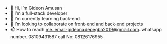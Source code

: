 - 👋 Hi, I’m Gideon Amusan
- 👀 I’m a full-stack developer
- 🌱 I’m currently learning back-end
- 💞️ I’m looking to collaborate on front-end and back-end projects
- 📫 How to reach me..email-gideonadepegba2019@gmail.com..whatsapp number..08109431587 call No: 08126176955

<!---
RoyallordG/RoyallordG is a ✨ special ✨ repository because its `README.md` (this file) appears on your GitHub profile.
You can click the Preview link to take a look at your changes.
--->
